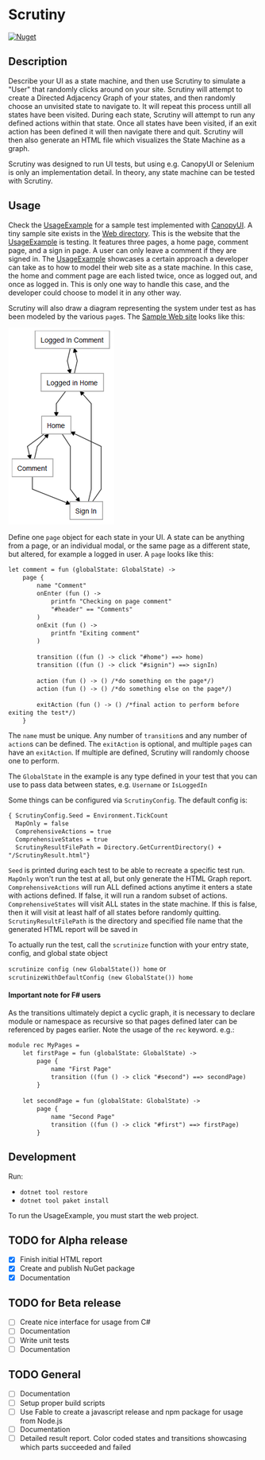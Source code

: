 # Scrutiny

[![Nuget](https://img.shields.io/nuget/vpre/scrutiny?color=blue&style=for-the-badge)](https://www.nuget.org/packages/Scrutiny/)

## Description
Describe your UI as a state machine, and then use Scrutiny to simulate a "User" that randomly clicks around on your site. 
Scrutiny will attempt to create a Directed Adjacency Graph of your states, and then randomly choose an unvisited state to navigate to. 
It will repeat this process untill all states have been visited.
During each state, Scrutiny will attempt to run any defined actions within that state.
Once all states have been visited, if an exit action has been defined it will then navigate there and quit.
Scrutiny will then also generate an HTML file which visualizes the State Machine as a graph.

Scrutiny was designed to run UI tests, but using e.g. CanopyUI or Selenium is only an implementation detail. In theory, any state machine can be tested with Scrutiny.

## Usage
Check the [UsageExample](src/UsageExample) for a sample test implemented with [CanopyUI](https://github.com/lefthandedgoat/canopy).
A tiny sample site exists in the [Web directory](src/Web). This is the website that the [UsageExample](src/UsageExample) is testing. It features three pages, a home page, comment page, and a sign in page. A user can only leave a comment if they are signed in. 
The [UsageExample](src/UsageExample) showcases a certain approach a developer can take as to how to model their web site as a state machine. In this case, the home and comment page are each listed twice, once as logged out, and once as logged in.
This is only one way to handle this case, and the developer could choose to model it in any other way.

Scrutiny will also draw a diagram representing the system under test as has been modeled by the various `page`s. The [Sample Web site](src/Web) looks like this: 

![SUT sample report](https://raw.githubusercontent.com/kaeedo/Scrutiny/master/images/SampleWebsiteReport.png)


Define one `page` object for each state in your UI. A state can be anything from a page, or an individual modal, or the same page as a different state, but altered, for example a logged in user.
A `page` looks like this:

    let comment = fun (globalState: GlobalState) ->
        page {
            name "Comment"
            onEnter (fun () ->
                printfn "Checking on page comment"
                "#header" == "Comments"
            )
            onExit (fun () ->
                printfn "Exiting comment"
            )

            transition ((fun () -> click "#home") ==> home)
            transition ((fun () -> click "#signin") ==> signIn)
            
            action (fun () -> () /*do something on the page*/)
            action (fun () -> () /*do something else on the page*/)

            exitAction (fun () -> () /*final action to perform before exiting the test*/)
        }

The `name` must be unique. Any number of `transition`s and any number of `action`s can be defined.
The `exitAction` is optional, and multiple `page`s can have an `exitAction`. If multiple are defined, Scrutiny will randomly choose one to perform.

The `GlobalState` in the example is any type defined in your test that you can use to pass data between states, e.g. `Username` or `IsLoggedIn`

Some things can be configured via `ScrutinyConfig`. The default config is:

    { ScrutinyConfig.Seed = Environment.TickCount
      MapOnly = false
      ComprehensiveActions = true
      ComprehensiveStates = true
      ScrutinyResultFilePath = Directory.GetCurrentDirectory() + "/ScrutinyResult.html"}

`Seed` is printed during each test to be able to recreate a specific test run.
`MapOnly` won't run the test at all, but only generate the HTML Graph report.
`ComprehensiveActions` will run ALL defined actions anytime it enters a state with actions defined. If false, it will run a random subset of actions.
`ComprehensiveStates` will visit ALL states in the state machine. If this is false, then it will visit at least half of all states before randomly quitting.
`ScrutinyResultFilePath` is the directory and specified file name that the generated HTML report will be saved in

To actually run the test, call the `scrutinize` function with your entry state, config, and global state object

`scrutinize config (new GlobalState()) home` or `scrutinizeWithDefaultConfig (new GlobalState()) home`

#### Important note for F# users
As the transitions ultimately depict a cyclic graph, it is necessary to declare module or namespace as recursive so that pages defined later can be referenced by pages earlier. Note the usage of the `rec` keyword.
e.g.:

    module rec MyPages =
        let firstPage = fun (globalState: GlobalState) ->
            page {
                name "First Page"
                transition ((fun () -> click "#second") ==> secondPage)
            }

        let secondPage = fun (globalState: GlobalState) ->
            page {
                name "Second Page"
                transition ((fun () -> click "#first") ==> firstPage)
            }

## Development
Run:
* `dotnet tool restore`
* `dotnet tool paket install`

To run the UsageExample, you must start the web project.

## TODO for Alpha release
- [x] Finish initial HTML report
- [x] Create and publish NuGet package
- [x] Documentation

## TODO for Beta release
- [ ] Create nice interface for usage from C#
- [ ] Documentation
- [ ] Write unit tests 
- [ ] Documentation

## TODO General
- [ ] Documentation
- [ ] Setup proper build scripts
- [ ] Use Fable to create a javascript release and npm package for usage from Node.js
- [ ] Documentation
- [ ] Detailed result report. Color coded states and transitions showcasing which parts succeeded and failed